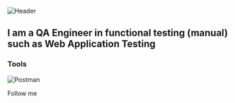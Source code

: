 ![Header](https://github.com/alla1978/alla1978/blob/main/assets/Quality-Assurance-AwsQuality.png)

## I am a QA Engineer in functional testing (manual) such as Web Application Testing

### Tools

![Postman](https://img.shields.io/badge/-Postman-090909?style=for-the-badge&logo=postman&logoColor=47C5FB)

Follow me